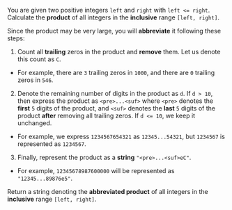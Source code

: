 You are given two positive integers `left` and `right` with `left <= right`. Calculate the **product** of all integers in the **inclusive** range `[left, right]`.

Since the product may be very large, you will **abbreviate** it following these steps:

1. Count all **trailing** zeros in the product and **remove** them. Let us denote this count as `C`.
  - For example, there are `3` trailing zeros in `1000`, and there are `0` trailing zeros in `546`.
2. Denote the remaining number of digits in the product as `d`. If `d > 10`, then express the product as `<pre>...<suf>` where `<pre>` denotes the **first** `5` digits of the product, and `<suf>` denotes the **last** `5` digits of the product **after** removing all trailing zeros. If `d <= 10`, we keep it unchanged.
  - For example, we express `1234567654321` as `12345...54321`, but `1234567` is represented as `1234567`.
3. Finally, represent the product as a **string** `"<pre>...<suf>eC"`.
  - For example, `12345678987600000` will be represented as `"12345...89876e5"`.

Return a string denoting the **abbreviated product** of all integers in the **inclusive** range `[left, right]`.
